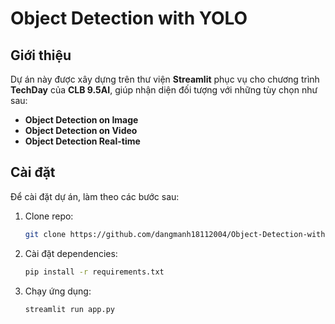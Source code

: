 # Object Detection with YOLO
## Giới thiệu
Dự án này được xây dựng trên thư viện **Streamlit** phục vụ cho chương trình **TechDay** của **CLB 9.5AI**, giúp nhận diện đối tượng với những tùy chọn như sau:

* **Object Detection on Image**
* **Object Detection on Video**
* **Object Detection Real-time**

## Cài đặt
Để cài đặt dự án, làm theo các bước sau:

1. Clone repo:
    ```bash
    git clone https://github.com/dangmanh18112004/Object-Detection-with-YOLO.git
    ```

2. Cài đặt dependencies:
    ```bash
    pip install -r requirements.txt
    ```

3. Chạy ứng dụng:
    ```bash
    streamlit run app.py
    ```
